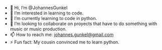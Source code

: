 - 👋 Hi, I’m @JohannesGunkel
- 👀 I’m interested in learning to code.
- 🌱 I’m currently learning to code in python.
- 💞️ I’m looking to collaborate on proyects that have to do something with music or music production.
- 📫 How to reach me: johannes.gunkel@gmail.com
- ⚡ Fun fact: My cousin convinced me to learn python.

<!---
JohannesGunkel/JohannesGunkel is a ✨ special ✨ repository because its `README.md` (this file) appears on your GitHub profile.
You can click the Preview link to take a look at your changes.
--->
